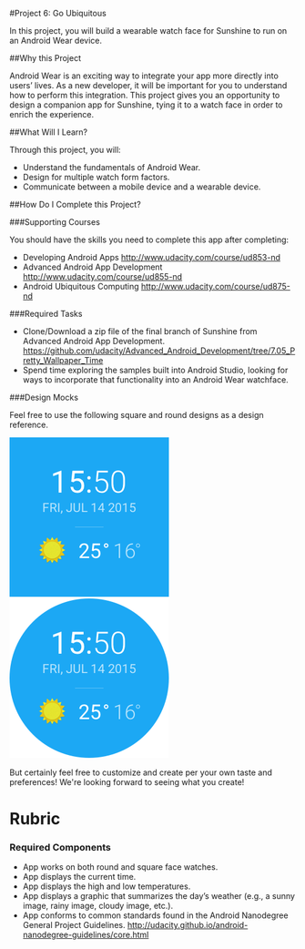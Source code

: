 #Project 6: Go Ubiquitous

In this project, you will build a wearable watch face for Sunshine to run 
on an Android Wear device.

##Why this Project

Android Wear is an exciting way to integrate your app more directly into users’ lives. 
As a new developer, it will be important for you to understand how to perform 
this integration. This project gives you an opportunity to design a companion app 
for Sunshine, tying it to a watch face in order to enrich the experience.

##What Will I Learn?

Through this project, you will:

* Understand the fundamentals of Android Wear.
* Design for multiple watch form factors.
* Communicate between a mobile device and a wearable device.

##How Do I Complete this Project?

###Supporting Courses

You should have the skills you need to complete this app after completing:

* Developing Android Apps
http://www.udacity.com/course/ud853-nd
* Advanced Android App Development
http://www.udacity.com/course/ud855-nd
* Android Ubiquitous Computing
http://www.udacity.com/course/ud875-nd


###Required Tasks

* Clone/Download a zip file of the final branch of Sunshine from Advanced Android App Development.
https://github.com/udacity/Advanced_Android_Development/tree/7.05_Pretty_Wallpaper_Time
* Spend time exploring the samples built into Android Studio, looking for ways to 
incorporate that functionality into an Android Wear watchface.


###Design Mocks

Feel free to use the following square and round designs as a design reference.

![square design](./design/mocks/square-design.png?raw=true)
![round design](./design/mocks/round-design.png?raw=true)

But certainly feel free to customize and create per your own taste and preferences! 
We're looking forward to seeing what you create!


# Rubric

### Required Components

* App works on both round and square face watches.
* App displays the current time.
* App displays the high and low temperatures.
* App displays a graphic that summarizes the day’s weather (e.g., a sunny image, 
rainy image, cloudy image, etc.).
* App conforms to common standards found in the Android Nanodegree General 
Project Guidelines. http://udacity.github.io/android-nanodegree-guidelines/core.html
